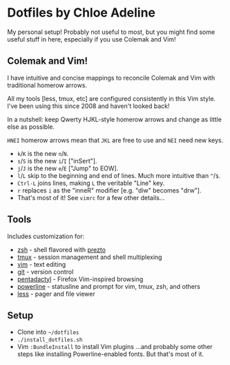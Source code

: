 Dotfiles by Chloe Adeline
=========================
My personal setup! Probably not useful to most, but you might find some useful stuff in here, especially if you use Colemak and Vim!

Colemak and Vim!
----------------
I have intuitive and concise mappings to reconcile Colemak and Vim with traditional homerow arrows.

All my tools [less, tmux, etc] are configured consistently in this Vim style. I've been using this since 2008 and haven't looked back!

In a nutshell: keep Qwerty HJKL-style homerow arrows and change as little else as possible.

`HNEI` homerow arrows mean that `JKL` are free to use and `NEI` need new keys.
- `k`/`K` is the new `n`/`N`.
- `s`/`S` is the new `i`/`I` ["inSert"].
- `j`/`J` is the new `e`/`E` ["Jump" to EOW].
- `l`/`L` skip to the beginning and end of lines. Much more intuitive than `^`/`$`.
- `Ctrl-L` joins lines, making `L` the veritable "Line" key.
- `r` replaces `i` as the "inneR" modifier [e.g. "diw" becomes "drw"].
- That's most of it! See `vimrc` for a few other details...

Tools
-----
Includes customization for:
- [zsh](http://www.zsh.org/) - shell flavored with [prezto](https://github.com/sorin-ionescu/prezto)
- [tmux](http://tmux.sourceforge.net/) - session management and shell multiplexing
- [vim](http://www.vim.org/) - text editing
- [git](http://git-scm.com/) - version control
- [pentadactyl](http://5digits.org/pentadactyl/) - Firefox Vim-inspired browsing
- [powerline](https://github.com/Lokaltog/powerline) - statusline and prompt for vim, tmux, zsh, and others
- [less](http://www.greenwoodsoftware.com/less/) - pager and file viewer

Setup
-----
- Clone into `~/dotfiles`
- `./install_dotfiles.sh`
- Vim `:BundleInstall` to install Vim plugins
...and probably some other steps like installing Powerline-enabled fonts. But that's most of it.
